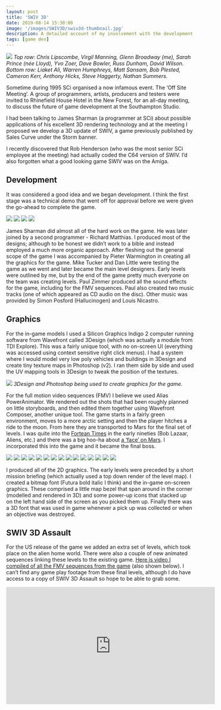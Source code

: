 ```yaml
---
layout: post
title: 'SWIV 3D'
date: 2019-08-14 15:30:00
image: '/images/SWIV3D/swiv3d-thumbnail.jpg'
description: A detailed account of my involvement with the development of SWIV 3D - a PC game published by SCi in 1996.
tags: [game dev]
---
```


![](/images/SWIV3D/RhinefieldHouse.jpg)
<em>Top row: Chris Lipscombe, Virgil Manning, Glenn Broadway (me), Sarah Prince (née Lloyd), Yvo Zoer, Dave Bowler, Russ Dunham, David Wilson.
Bottom row: Liaket Ali, Warren Humphreys, Matt Sansam, Bob Plested, Cameron Kerr, Anthony Hicks, Steve Haggerty, Nathan Summers.</em>

Sometime during 1995 SCi organised a now infamous event. The ‘Off Site Meeting’. A group of programmers, artists, producers and testers were invited to Rhinefield House Hotel in the New Forest, for an all-day meeting, to discuss the future of game development at the Southampton Studio.

<!-- /images/SWIV3D/swivamiga.png -->

I had been talking to James Sharman (a programmer at SCi) about possible applications of his excellent 3D rendering technology and at the meeting I proposed we develop a 3D update of SWIV, a game previously published by Sales Curve under the Storm banner.

I recently discovered that Rob Henderson (who was the most senior SCi employee at the meeting) had actually coded the C64 version of SWIV. I’d also forgotten what a good looking game SWIV was on the Amiga.

## Development

It was considered a good idea and we began development. I think the first stage was a technical demo that went off for approval before we were given the go-ahead to complete the game.

<div class="gallery-box">
	<div class="gallery">
		<img src="/images/SWIV3D/swiv3d-green1.png" loading="lazy">
		<img src="/images/SWIV3D/swiv3d-arctic8.png" loading="lazy">
		<img src="/images/SWIV3D/swiv3d-lunar2.png" loading="lazy">
		<img src="/images/SWIV3D/swiv3d-mars1.png" loading="lazy">
	</div>
</div>

James Sharman did almost all of the hard work on the game. He was later joined by a second programmer - Richard Matthias. I produced most of the designs; although to be honest we didn’t work to a bible and instead employed a much more organic approach. After fleshing out the general scope of the game I was accompanied by Pieter Warmington in creating all the graphics for the game. Mike Tucker and Dan Little were testing the game as we went and later became the main level designers. Early levels were outlined by me, but by the end of the game pretty much everyone on the team was creating levels. Paul Zimmer produced all the sound effects for the game, including for the FMV sequences. Paul also created two music tracks (one of which appeared as CD audio on the disc). Other music was provided by Simon Posford (Hallucinogen) and Louis Nicastro.

## Graphics

For the in-game models I used a Silicon Graphics Indigo 2 computer running software from Wavefront called 3Design (which was actually a module from TDI Explore). This was a fairly unique tool, with no on-screen UI (everything was accessed using context sensitive right click menus). I had a system where I would model very low poly vehicles and buildings in 3Design and create tiny texture maps in Photoshop (v2). I ran them side by side and used the UV mapping tools in 3Design to tweak the position of the textures.

![](/images/SWIV3D/Swiv3Des.jpg)
<em>3Design and Photoshop being used to create graphics for the game.</em>

For the full motion video sequences (FMV) I believe we used Alias PowerAnimator. We rendered out the shots that had been roughly planned on little storyboards, and then edited them together using Wavefront Composer, another unique tool. The game starts in a fairly green environment, moves to a more arctic setting and then the player hitches a ride to the moon. From here they are transported to Mars for the final set of levels. I was quite into the [Fortean Times](https://en.wikipedia.org/wiki/Fortean_Times) in the early nineties (Bob Lazaar, Aliens, etc.) and there was a big hoo-ha about [a ‘face’ on Mars](https://en.wikipedia.org/wiki/Cydonia_(Mars)). I incorporated this into the game and it became the final boss.

<div class="gallery-box">
	<div class="gallery">
		<img src="/images/SWIV3D/swiv3D-box-art.jpg" loading="lazy">
		<img src="/images/SWIV3D/promo-mars1.jpg" loading="lazy">
		<img src="/images/SWIV3D/promo-mars2.jpg" loading="lazy">
		<img src="/images/SWIV3D/promo-orbg.jpg" loading="lazy">
		<img src="/images/SWIV3D/	swiv3d-storyboard-01.jpg" loading="lazy">
		<img src="/images/SWIV3D/	swiv3d-storyboard-02.jpg" loading="lazy">
		<img src="/images/SWIV3D/	swiv3d-storyboard-03.jpg" loading="lazy">
		<img src="/images/SWIV3D/swiv3d-briefings.jpg" loading="lazy">
		<img src="/images/SWIV3D/swiv3d-alien.jpg" loading="lazy">
		<img src="/images/SWIV3D/swiv3d-face-02.jpg" loading="lazy">
		<img src="/images/SWIV3D/swiv3d-face-01.jpg" loading="lazy">
		<img src="/images/SWIV3D/swiv3d-hud.jpg" loading="lazy">
		<img src="/images/SWIV3D/swiv3d-models.jpg" loading="lazy">
		<img src="/images/SWIV3D/	swiv3d-copter-sketches.jpg" loading="lazy">
		<img src="/images/SWIV3D/swiv3d-level-outlines.jpg" loading="lazy">
	</div>
</div>

I produced all of the 2D graphics. The early levels were preceded by a short mission briefing (which actually used a top down render of the level map). I created a bitmap font (Futura bold italic I think) and the in-game on-screen graphics. These comprised a little map bezel that span around in the corner (modelled and rendered in 3D) and some power-up icons that stacked up on the left hand side of the screen as you picked them up. Finally there was a 3D font that was used in game whenever a pick up was collected or when an objective was destroyed.

## SWIV 3D Assault

For the US release of the game we added an extra set of levels, which took place on the alien home world. There were also a couple of new animated sequences linking these levels to the existing game. [Here is video I compiled of all the FMV sequences from the game](https://youtu.be/1qRdKur3UXo) (also shown below). I can’t find any game play footage from these final levels, although I do have access to a copy of SWIV 3D Assault so hope to be able to grab some.

<iframe width="560" height="315" src="https://www.youtube.com/embed/1qRdKur3UXo?si=dyq-P53nJVVZpOMM" title="YouTube video player" frameborder="0" allow="accelerometer; autoplay; clipboard-write; encrypted-media; gyroscope; picture-in-picture; web-share" webkitallowfullscreen mozallowfullscreen allowfullscreen></iframe>
